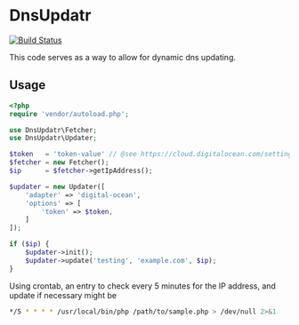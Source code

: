 # DnsUpdatr

[![Build Status](https://travis-ci.org/corycollier/dnsupdatr.svg?branch=master)](https://travis-ci.org/corycollier/dnsupdatr)

This code serves as a way to allow for dynamic dns updating.

## Usage
```php
<?php
require 'vendor/autoload.php';

use DnsUpdatr\Fetcher;
use DnsUpdatr\Updater;

$token   = 'token-value' // @see https://cloud.digitalocean.com/settings/api/tokens;
$fetcher = new Fetcher();
$ip      = $fetcher->getIpAddress();

$updater = new Updater([
    'adapter' => 'digital-ocean',
    'options' => [
        'token' => $token,
    ]
]);

if ($ip) {
    $updater->init();
    $updater->update('testing', 'example.com', $ip);
}

```
Using crontab, an entry to check every 5 minutes for the IP address, and update if necessary might be
```sh
*/5 * * * * /usr/local/bin/php /path/to/sample.php > /dev/null 2>&1
```
